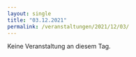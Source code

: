 ```yaml
---
layout: single
title: "03.12.2021"
permalink: /veranstaltungen/2021/12/03/
---
```


Keine Veranstaltung an diesem Tag.
